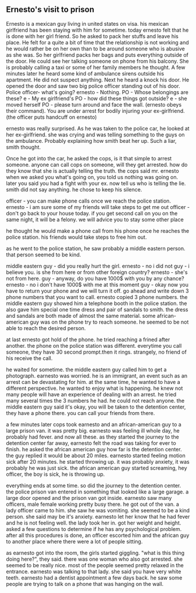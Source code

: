 ## Ernesto's visit to prison

Ernesto is a mexican guy living in united states on visa. his mexican girlfriend has been staying with him for sometime. today ernesto felt that he is done with her girl friend. So he asked to pack her stuffs and leave his place. He felt for a quite a bit of time that the relationship is not working and he would rather be on her own than to be around someone who is abusive as she was. So her girlfriend packs her bags and puts everything outside of the door. He could see her talking someone on phone from his balcony. She is probably calling a taxi or some of her family members he thought. A few minutes later he heard some kind of ambulance sirens outside his apartment. He did not suspect anything. Next he heard a knock his door. He opened the door and saw two big police officer standing out of his door. 
 Police officer- what's going?
 ernesto - Nothing.
 PO - Whose belongings are these?
 e - My ex girlfriend's
 PO - how did these things got outside?
 e - she moved herself
 PO - please turn around and face the wall. (ernesto obeys their command). You are under arrest for bodily injuring your ex-girlfriend.(the officer puts handcuff on ernesto)
 
 ernesto was really surprised. As he was taken to the police car, he looked at her ex-girlfriend. she was crying and was telling something to the guys on the ambulance. Probably explaining how smith beat her up. Such a liar, smith thought. 
 
Once he got into the car, he asked the cops, is it that simple to arrest someone. anyone can call cops on someone, will they get arrested. how do they know that she is actually telling the truth. the cops said mr. ernesto when we asked you what's going on, you told us nothing was going on. later you said you had a fight with your ex. now tell us who is telling the lie. smith did not say anything. he chose to keep his silence. 

officer - you can make phone calls once we reach the police station.
ernesto - i am sure some of my friends will take steps to get me out
officer - don't go back to your house today. if you get second call on you on the same night, it will be a felony. we will advice you to stay some other place

he thought he would make a phone call from his phone once he reaches the police station. his friends would take steps to free him out.

as he went to the police station, he saw probably a middle eastern person. that person seemed to be kind. 

middle eastern guy - did you really hurt the girl.
ernesto - no i did not
guy - i believe you. is she from here or from other foreign country?
ernesto - she's not from here.
guy - anyway, do you have 1000$ with you by any chance? 
ernesto - no i don't have 1000$ with me at this moment
guy - okay now you have to return your phone and we will turn it off. go ahead and write down 3 phone numbers that you want to call.
ernesto copied 3 phone numbers. the middle eastern guy showed him a telephone booth in the police station. the also gave him special one time dress and pair of sandals to smith. the dress and sandals are both made of almost the same material. some african-american guy was on the phone try to reach someone. he seemed to be not able to reach the desired person.

at last ernesto got hold of the phone. he tried reaching a frined after another. the phone on the police station was different. everytime you call someone, they have 30 second prompt.then it rings. strangely, no friend of his receive the call.

he waited for sometime. the middle eastern guy called him to get a photograph. earnesto was worried. he is an immigrant, an event such as an arrest can be devastating for him. at the same time, he wanted to have a different perspective. he wanted to enjoy what is happening. he knew not many people will have an experience of dealing with an arrest. he tried many several times the 3 numbers he had. he could not reach anyone. the middle eastern guy said it's okay, you will be taken to the detention center, they have a phone there. you can call your friends from there. 

a few minutes later cops took earnesto and an african-american guy to a large prison van. it was pretty big. earnesto was feeling ill whole day, he probably had fever. and now all these. as they started the journey to the detention center far away, earnesto felt the road was taking for ever to finish. he asked the african american guy how far is the detention center. the guy replied it would be about 20 miles. earnesto started feeling motion sick after 20 minutes. he started throwing up. it was probably anxiety, it was probably he was just sick. the african american guy started screaming, hey officer, the boy is sick, he is throwing up.

everything ends at some time. so did the journey to the detention center. the police prison van entered in something that looked like a large garage. a large door opened and the prison van got inside. earnesto saw many officers, male female working pretty busy there. he got out of the van. a lady officer came to him. she saw he was vomiting. she seemed to be a kind person. she said may be it's anxiety. earnesto let her know that he had fever and he is not feeling well. the lady took her in. got her weight and height. asked a few questions to determine if he has any psychological problem. after all this procedures is done, an officer escorted him and the african guy to another place where there were a lot of people sitting.

as earnesto got into the room, the girls started giggling. "what is this thing doing here?", they said. there was one woman who also got arrested. she seemed to be really nice. most of the people seemed pretty relaxed in the entrance. earnesto was talking to that lady. she said you have very white teeth. earnesto had a dentist appointment a few days back. he saw some people are trying to talk on a phone that was hanging on the wall. 
